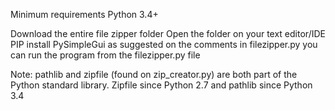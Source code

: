 Minimum requirements Python 3.4+

Download the entire file zipper folder
Open the folder on your text editor/IDE
PIP install PySimpleGui as suggested on the comments in filezipper.py
you can run the program from the filezipper.py file

Note: pathlib and zipfile (found on zip_creator.py) are both part of the Python standard library. Zipfile since Python 2.7 and pathlib since Python 3.4

